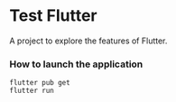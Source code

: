 # Test Flutter
A project to explore the features of Flutter.

### How to launch the application
```
flutter pub get
flutter run
```